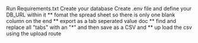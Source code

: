 Run Requirements.txt
Create your database 
Create .env file and define your DB_URL within it 
** fomat the spread sheet so there is only one blank column on the end 
** export as a tab seperated value doc 
** find and replace all "tabs" with an "*" and then save as a CSV and 
** up load the csv using the upload route